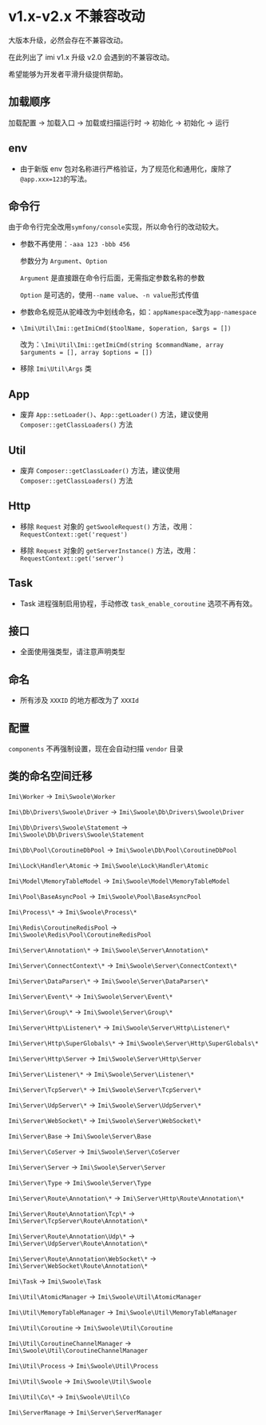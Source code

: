 # v1.x-v2.x 不兼容改动

大版本升级，必然会存在不兼容改动。

在此列出了 imi v1.x 升级 v2.0 会遇到的不兼容改动。

希望能够为开发者平滑升级提供帮助。

## 加载顺序

加载配置 → 加载入口 → 加载或扫描运行时 → 初始化 → 初始化 → 运行

## env

* 由于新版 env 包对名称进行严格验证，为了规范化和通用化，废除了`@app.xxx=123`的写法。

## 命令行

由于命令行完全改用`symfony/console`实现，所以命令行的改动较大。

* 参数不再使用：`-aaa 123 -bbb 456`

  参数分为 `Argument`、`Option`

  `Argument` 是直接跟在命令行后面，无需指定参数名称的参数

  `Option` 是可选的，使用`--name value`、`-n value`形式传值

* 参数命名规范从驼峰改为中划线命名，如：`appNamespace`改为`app-namespace`

* `\Imi\Util\Imi::getImiCmd($toolName, $operation, $args = [])`

  改为：`\Imi\Util\Imi::getImiCmd(string $commandName, array $arguments = [], array $options = [])`

* 移除 `Imi\Util\Args` 类

## App

* 废弃 `App::setLoader()`、`App::getLoader()` 方法，建议使用 `Composer::getClassLoaders()` 方法

## Util

* 废弃 `Composer::getClassLoader()` 方法，建议使用 `Composer::getClassLoaders()` 方法

## Http

* 移除 `Request` 对象的 `getSwooleRequest()` 方法，改用：`RequestContext::get('request')`

* 移除 `Request` 对象的 `getServerInstance()` 方法，改用：`RequestContext::get('server')`

## Task

* Task 进程强制启用协程，手动修改 `task_enable_coroutine` 选项不再有效。

## 接口

* 全面使用强类型，请注意声明类型

## 命名

* 所有涉及 `XXXID` 的地方都改为了 `XXXId`

## 配置

`components` 不再强制设置，现在会自动扫描 `vendor` 目录

## 类的命名空间迁移

`Imi\Worker` -> `Imi\Swoole\Worker`

`Imi\Db\Drivers\Swoole\Driver` -> `Imi\Swoole\Db\Drivers\Swoole\Driver`

`Imi\Db\Drivers\Swoole\Statement` -> `Imi\Swoole\Db\Drivers\Swoole\Statement`

`Imi\Db\Pool\CoroutineDbPool` -> `Imi\Swoole\Db\Pool\CoroutineDbPool`

`Imi\Lock\Handler\Atomic` -> `Imi\Swoole\Lock\Handler\Atomic`

`Imi\Model\MemoryTableModel` -> `Imi\Swoole\Model\MemoryTableModel`

`Imi\Pool\BaseAsyncPool` -> `Imi\Swoole\Pool\BaseAsyncPool`

`Imi\Process\*` -> `Imi\Swoole\Process\*`

`Imi\Redis\CoroutineRedisPool` -> `Imi\Swoole\Redis\Pool\CoroutineRedisPool`

`Imi\Server\Annotation\*` -> `Imi\Swoole\Server\Annotation\*`

`Imi\Server\ConnectContext\*` -> `Imi\Swoole\Server\ConnectContext\*`

`Imi\Server\DataParser\*` -> `Imi\Swoole\Server\DataParser\*`

`Imi\Server\Event\*` -> `Imi\Swoole\Server\Event\*`

`Imi\Server\Group\*` -> `Imi\Swoole\Server\Group\*`

`Imi\Server\Http\Listener\*` -> `Imi\Swoole\Server\Http\Listener\*`

`Imi\Server\Http\SuperGlobals\*` -> `Imi\Swoole\Server\Http\SuperGlobals\*`

`Imi\Server\Http\Server` -> `Imi\Swoole\Server\Http\Server`

`Imi\Server\Listener\*` -> `Imi\Swoole\Server\Listener\*`

`Imi\Server\TcpServer\*` -> `Imi\Swoole\Server\TcpServer\*`

`Imi\Server\UdpServer\*` -> `Imi\Swoole\Server\UdpServer\*`

`Imi\Server\WebSocket\*` -> `Imi\Swoole\Server\WebSocket\*`

`Imi\Server\Base` -> `Imi\Swoole\Server\Base`

`Imi\Server\CoServer` -> `Imi\Swoole\Server\CoServer`

`Imi\Server\Server` -> `Imi\Swoole\Server\Server`

`Imi\Server\Type` -> `Imi\Swoole\Server\Type`

`Imi\Server\Route\Annotation\*` -> `Imi\Server\Http\Route\Annotation\*`

`Imi\Server\Route\Annotation\Tcp\*` -> `Imi\Server\TcpServer\Route\Annotation\*`

`Imi\Server\Route\Annotation\Udp\*` -> `Imi\Server\UdpServer\Route\Annotation\*`

`Imi\Server\Route\Annotation\WebSocket\*` -> `Imi\Server\WebSocket\Route\Annotation\*`

`Imi\Task` -> `Imi\Swoole\Task`

`Imi\Util\AtomicManager` -> `Imi\Swoole\Util\AtomicManager`

`Imi\Util\MemoryTableManager` -> `Imi\Swoole\Util\MemoryTableManager`

`Imi\Util\Coroutine` -> `Imi\Swoole\Util\Coroutine`

`Imi\Util\CoroutineChannelManager` -> `Imi\Swoole\Util\CoroutineChannelManager`

`Imi\Util\Process` -> `Imi\Swoole\Util\Process`

`Imi\Util\Swoole` -> `Imi\Swoole\Util\Swoole`

`Imi\Util\Co\*` -> `Imi\Swoole\Util\Co`

`Imi\ServerManage` -> `Imi\Server\ServerManager`
